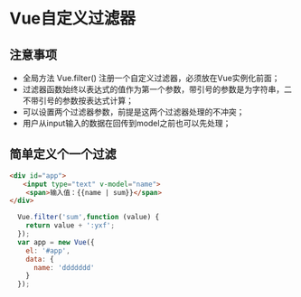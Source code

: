 # Vue自定义过滤器

## 注意事项
- 全局方法 Vue.filter() 注册一个自定义过滤器，必须放在Vue实例化前面；
- 过滤器函数始终以表达式的值作为第一个参数，带引号的参数是为字符串，二不带引号的参数按表达式计算；
- 可以设置两个过滤器参数，前提是这两个过滤器处理的不冲突；
- 用户从input输入的数据在回传到model之前也可以先处理；

## 简单定义个一个过滤
```html
<div id="app">
　　<input type="text" v-model="name">
    <span>输入值：{{name | sum}}</span>
</div>
```
```javascript
  Vue.filter('sum',function (value) {
    return value + ':yxf';
  });
  var app = new Vue({
    el: '#app',
    data: {
      name: 'ddddddd'
    }
  });
```